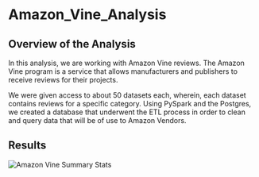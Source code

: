 # Amazon_Vine_Analysis

## Overview of the Analysis

In this analysis, we are working with Amazon Vine reviews. The Amazon Vine program is a service that allows manufacturers and publishers to receive reviews for their projects. 

We were given access to about 50 datasets each, wherein, each dataset contains reviews for a specific category. Using PySpark and the Postgres, we created a database that underwent the ETL process in order to clean and query data that will be of use to Amazon Vendors.

## Results

![Amazon Vine Summary Stats]()


